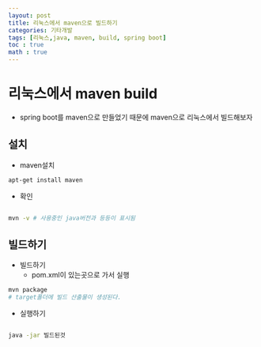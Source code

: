 ```yaml
---
layout: post
title: 리눅스에서 maven으로 빌드하기
categories: 기타개발
tags: [리눅스,java, maven, build, spring boot]
toc : true
math : true
---
```


# 리눅스에서 maven build
- spring boot를 maven으로 만들었기 때문에 maven으로 리눅스에서 빌드해보자


## 설치

- maven설치

```sh
apt-get install maven
```

- 확인

```sh

mvn -v # 사용중인 java버전과 등등이 표시됨

```

## 빌드하기

- 빌드하기 
    - pom.xml이 있는곳으로 가서 실행

```sh
mvn package
# target폴더에 빌드 산출물이 생성된다.

```


- 실행하기

```sh

java -jar 빌드된것

```


